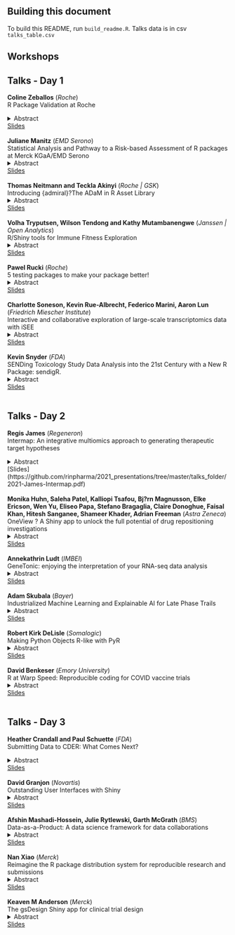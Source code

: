 ## Building this document

To build this README, run `build_readme.R`. Talks data is in csv `talks_table.csv`

## Workshops




## Talks - Day  1 

<strong>Coline Zeballos</strong> (<i>Roche</i>)<br>R Package Validation at Roche<details><summary>Abstract</summary></p>R package validation is in all our minds since the pharmaceutical industry started moving away from SAS to R for its statistical analysis and regulatory submissions. Opting for open source programming requires to revisit our way of validating code, internally but also in a cross-Pharma effort when it comes to CRAN. Roche will present its approach to R package validation, and share some material for you to apply.</p></details>[Slides](https://github.com/rinpharma/2021_presentations/tree/master/talks_folder/2021-Zeballos-R_Package_Validation_Roche.pdf)<br><br> <strong>Juliane Manitz</strong> (<i>EMD Serono</i>)<br>Statistical Analysis and Pathway to a Risk-based Assessment of R packages at Merck KGaA/EMD Serono<details><summary>Abstract</summary></p>Like many other companies, Merck KGaA/EMD Serono has embarked on their journey to enable the use R for regulatory submissions. Following the framework introduced by the R validation hub (Nicholls et al., 2020), we started to develop an algorithm to qualify a CRAN package as a Merck standard package. In a nutshell: If an R package passes the installation qualification and successfully executes available tests, the package will be made available to the user. Then, an automated risk assessment of R packages is performed based on the test coverage score (more is better) and the riskmetric score generated from the meta-information (smaller is better). If pre-defined thresholds are fulfilled, the package is qualified as Merck standard package, otherwise an explicit (manual) risk assessment is needed. In this presentation, we introduce our pathway to a risk-based assessment of R packages at Merck. We provide relevant details on the statistical analysis which led to the definition of thresholds supporting a robust classification of CRAN packages as Merck standard packages. We want to inspire other companies and seek feedback from the community.</p></details>[Slides](https://github.com/rinpharma/2021_presentations/tree/master/talks_folder/2021-Manitz-Risk_Based_Assessment.pdf)<br><br> <strong>Thomas Neitmann and Teckla Akinyi</strong> (<i>Roche | GSK</i>)<br>Introducing {admiral}?The ADaM in R Asset Library<details><summary>Abstract</summary></p></p></details>[Slides](https://github.com/rinpharma/2021_presentations/tree/master/talks_folder/2021-Neitmann-Admiral.pptx)<br><br> <strong>Volha Tryputsen, Wilson Tendong and Kathy Mutambanengwe</strong> (<i>Janssen | Open Analytics</i>)<br>R/Shiny tools for Immune Fitness Exploration<details><summary>Abstract</summary></p></p></details>[Slides](https://github.com/rinpharma/2021_presentations/tree/master/talks_folder/2021-Tryputsen-Immune_Fitness_Exploration.pdf)<br><br> <strong>Pawel Rucki</strong> (<i>Roche</i>)<br>5 testing packages to make your package better!<details><summary>Abstract</summary></p>In this short talk I will present few packages that can be used inside package testing framework that will help to increase overall quality of a package. The main point of focus would be static R code analysis tools such as well-known {{codetools}} or {{lintr}} and also less popular packages such as {{prefixer}}. For each of them, I am going to give a short introduction, present its configuration capabilities and how to use them within {{testthat}} framework.</p></details>[Slides](https://github.com/rinpharma/2021_presentations/tree/master/talks_folder/2021-Rucki-5_Testing_Packages.pptx)<br><br> <strong>Charlotte Soneson, Kevin Rue-Albrecht, Federico Marini, Aaron Lun</strong> (<i>Friedrich Miescher Institute</i>)<br>Interactive and collaborative exploration of large-scale transcriptomics data with iSEE<details><summary>Abstract</summary></p>Detailed exploration of large transcriptomics datasets, increasingly available at single-cell resolution, is a time-consuming task which often requires the complementary skill sets of data analysts and experimental scientists to complete analyses and interpretation in an efficient manner. The iSEE (Interactive SummarizedExperiment Explorer) R/Bioconductor software package (https://bioconductor.org/packages/iSEE/), built on the shiny R framework, provides a general-purpose graphical interface for exploring any rectangular dataset with additional sample and feature annotations, such as single-cell RNA-seq data. Users can create, configure, and interact with the iSEE interface, enabling quick iterations of data visualization. This facilitates generation of new scientific hypotheses and insights into biological phenomena, and empowers a wide range of researchers to explore their data in depth. iSEE also guarantees the reproducibility of the analysis, by reporting the code generating all the output elements as well as the layout and configuration of the user interface. The combination of interactivity and reproducibility makes iSEE an ideal candidate to bridge and complement the expertise of researchers, who are able to design flexible, accessible, and robust dashboards that can also be directly shared and deployed in collaborative contexts - connecting large data collections to broad audiences, thus further increasing the value of generated research data.</p></details>[Slides](https://github.com/rinpharma/2021_presentations/tree/master/talks_folder/2021-Soneson-Large_Scale_Transcriptomics.pdf)<br><br> <strong>Kevin Snyder</strong> (<i>FDA</i>)<br>SENDing Toxicology Study Data Analysis into the 21st Century with a New R Package: sendigR.<details><summary>Abstract</summary></p>The CDISC-SEND data standard has created new opportunities for collaborative development of open-source software solutions to facilitate cross-study analyses of toxicology study data. A public private partnership between BioCelerate and FDA/CDER was established in part to develop and publicize novel methods of extracting value from SEND datasets. As part of this work in collaboration with PHUSE, an R package, sendigR, has been developed to enable end users to easily construct a relational database from any collection of SEND datasets and then query that database to perform cross-study analyses. The package includes an R Shiny application with a graphical user interface, allowing users who are not familiar with the R programming language to perform cross-study analysis. Experienced R programmers, on the other hand, will be able to integrate the package functions into their own custom scripts/packages and potentially contribute improvements to the functionality of sendigR.</p></details>[Slides](https://github.com/rinpharma/2021_presentations/tree/master/talks_folder/2021-Snyder-SENDing_Toxicology_Study_Data_Analysis.pptx)<br><br>

## Talks - Day  2 

<strong>Regis James</strong> (<i>Regeneron</i>)<br>Intermap: An integrative multiomics approach to generating therapeutic target hypotheses<details><summary>Abstract</summary></p>In this talk, we will be discussing an architecturally and bioinformatically multi-layered integrative multiomic approach to the development of target hypotheses.

Scientists work to help pharmaceutical companies advance towards the identification of potent therapeutics on a daily basis. In some scenarios, biological scientists can develop therapeutic tools without a specific target in mind. In this case, they would like to generate a list of potential targets for their tools, within a given set of parameters for the delivery. However, combing through all of the appropriate databases to find these targets that have the appropriate molecular biology characteristics, viable mouse models that recapitulate the human disease phenotypes, and pathologies in the tissues of interest, to generate this list is very difficult to perform manually.

This work requires making recursive decisions from the present wealth of biological literature and its data at scale. Such decision-making is a herculean task that requires the simultaneous propagated joins of annotated entity catalogs (genes, knockout mice, diseases, structured vocabulary terms, etc.) and, orthogonally, recursive filtration of hierarchical associations between those entities and controlled biomedical vocabularies.

To streamline and accelerate this process, we used public data repositories (Uniprot, National Center for Biotechnology Information, International Mouse Phenotyping Consortium, Online Mendelian Inheritance in Man), ontologies (Gene Ontology, Mammalian Phenotype Ontology, Human Phenotype Ontology), and their multi-species (mouse, human) entity annotations to populate and index a MySQL relational database and a Neo4j graph database with their descriptive and relational properties.

We then built an API (application programming interface) via the plumber package for R to dynamically generate optimized SQL and Neo4j Cypher queries that interact with the MySQL database, via the RMariaDB package for R, and the Neo4j graph database, via the neo4r package for R, to fuse data across the ingested biomedical repository data and use the yielded results to generate parseable JSON objects.

Finally, we built a user-friendly shiny app for constructing and submitting queries via the API, parsing the JSON API outputs, and providing interactive network visualizations of the queries via the VisNet package for R, in-depth explanations of how the results were generated, and links to external resources for further relevant scientific data. We delivered this app to fellow scientist collaborators via RStudio Connect, enabling these biologists to, within milliseconds, leverage high-dimensional, multi-species relationships to identify potential targets.
</p></details>[Slides](https://github.com/rinpharma/2021_presentations/tree/master/talks_folder/2021-James-Intermap.pdf)<br><br> <strong>Monika Huhn, Saleha Patel, Kalliopi Tsafou, Bj?rn Magnusson, Elke Ericson, Wen Yu, Eliseo Papa, Stefano Bragaglia, Claire Donoghue, Faisal Khan, Hitesh Sanganee, Shameer Khader, Adrian Freeman</strong> (<i>Astra Zeneca</i>)<br>OneView ? A Shiny app to unlock the full potential of drug repositioning investigations<details><summary>Abstract</summary></p>Drug repositioning is an area of growing interest in drug development that can accelerate the discovery of new treatment options to benefit patients worldwide. Briefly, drug repositioning refers to the systematic investigation of a novel disease indication for a drug molecule. Drug repositioning can be accelerated using various tools and technologies, including intelligent dashboards, data integration and human-in-the-loop machine learning. A typical drug repositioning investigation generates a large amount that often needs to be linked and interpreted using a visual grammar familiar to various scientific groups leading drug repositioning investigation. We developed OneView - a shiny app that enables seamless integration, computing and visualization to accelerate drug repositioning investigations. As in many clinical and pre-clinical projects, the problem that OneView tries to solve is to connect biologists and clinicians with the data in a meaningful way. The core data behind the dashboard are from an analysis comparing transcriptomic signatures of drug molecules with hundreds of disease transcriptomic signatures, creating connections between a compound and diseases based on an inverse correlation between the transcriptomic signatures. To fully understand the significance of the relationships, OneView provides a dynamic dashboard enabling scientists to filter/search within the data, follow connections through multiple datasets, and provide meaningful interactive visualizations. We have incorporated additional data from several internal knowledge repositories to find further evidence to substantiate potential links between a compound and a disease. 
From a technical aspect, the most challenging part has been visualizing the data in the best way. A lot of the interesting information is in the standard connections of different elements in the data - such as common genes in multiple mappings between compound and disease signatures. In many cases, network plots were too busy to display those connections meaningfully. Instead, UpSet plots were found the best way to visualize interactions between multiple sets. While several packages are implementing UpSet plots in R, none of them allowed for interactive visualizations. To allow interaction with the visualization and further drilling down the data by selecting bars in the graph, we implemented our version of UpSet plots using the JavaScript library D3.</p></details>[Slides](https://github.com/rinpharma/2021_presentations/tree/master/talks_folder/2021-Huhn-OneView.html)<br><br> <strong>Annekathrin Ludt</strong> (<i>IMBEI</i>)<br>GeneTonic: enjoying the interpretation of your RNA-seq data analysis<details><summary>Abstract</summary></p>RNA-seq transcriptome analysis workflows often generate the essential information (data and results) distributed among a variety of different tabular files and formats, e.g. raw and normalized expression values, results of differential gene expression analysis, or functional enrichment analysis. The efficient interpretation of the results can be hampered due to this fragmentation, and the same can happen even when providing static analysis reports. 
We developed the GeneTonic package (https://bioconductor.org/packages/GeneTonic/), containing a Shiny application which provides an efficient and interactive solution to combine the results of RNA-seq analysis. GeneTonic assists users in the identification of relevant functional patterns, as well as their contextualization in the data and results at hand, with interactivity (to make the analysis simple and accessible) and reproducibility (via RMarkdown reports) to simplify the integration of all components and communication of results. 
With GeneTonic, researchers can generate a variety of visualizations, including bird?s eye perspective summaries (with interactive bipartite gene-geneset graphs or enrichment maps) as well as detailed information and visualizations of individual genes and gene-sets. These can be further inspected via drill-down actions that display additional content in specific elements of the user interface, streamlining analysis, interpretation, and knowledge extraction of transcriptome data for a broad spectrum of collaborating scientists. 
(https://doi.org/10.1101/2021.05.19.444862)</p></details>[Slides](https://github.com/rinpharma/2021_presentations/tree/master/talks_folder/2021-Ludt-GeneTonic.pptx)<br><br> <strong>Adam Skubala</strong> (<i>Bayer</i>)<br>Industrialized Machine Learning and Explainable AI for Late Phase Trails<details><summary>Abstract</summary></p>Terms like "digitalization", "machine learning (ML)" or "artificial intelligence (AI)" are more than just buzzwords these days. Databases are analyzed worldwide with modern algorithms and entire industries are making data-driven decisions at an even faster pace. In Pharma, it is not enough to get the prediction (the what). The model must also explain how it came to the prediction (the why). ML models can only be debugged and audited when they can be interpreted, which then allows for fairness, robustness and trust. Presently, however, the amount, complexity, variety, and speed of clinical data runs the risk of leaving us knowing less about our compounds than regulatory bodies. While the capabilities of ML and AI have received much attention, their role in clinical development has now moved from the theoretical to practical application stage. Using industrialized ML/AI tools, can detect clinically relevant, highly complex safety/efficacy signals that are not identifiable via classical approaches that force hypotheses on the data. By deriving the best hypothesis given the data, ML is currently the best available methodology to create holistic mathematical models of complex (biological) systems using all available data and variables while complementing findings from classical approaches.
We, the Biomarker & Data Insight Group at Bayer, have developed a MLAI pipeline in R. Our MLAI pipeline is comprised of four core-modules (data preprocessing, modeling / hyperparameter tuning, higher order interaction analysis and reporting) using most of the available data of late phase trails covering standard endpoint types (time-to-event, class and continuous.). Each core module has its own created internal R package integrating several R packages (e.g. tidyverse, tidymodels, mlr3, iml, Rmarkdown, Shiny,...). The pipeline is an industrialized, mature and validated software product with continuous delivery and continuous deployment.
Something special about this pipeline is that we have the effort to open the "black box" using explainable AI. With these extra tools, we can understand better why a certain variable is relevant for the prediction, reveal the nature of its relationship (monotonic or non-monotonic) with the outcome, and make the ML results more understandable and meaningful for clinicians.</p></details>[Slides](https://github.com/rinpharma/2021_presentations/tree/master/talks_folder/2021-Skubala-Industrialized_ML.pdf)<br><br> <strong>Robert Kirk DeLisle</strong> (<i>Somalogic</i>)<br>Making Python Objects R-like with PyR<details><summary>Abstract</summary></p>R and Python compose the fundamental tools used by data scientists across industries including pharma and biotech. With a rich set of analytical packages in both language domains, analysts who are able to work with both possess a significantly larger selection of tools in their toolbox compared to single language analysts. To consolidate these camps, the reticulate package has played a fundamental and critical role in enabling the direct use of Python from the R console. Additionally, integration of Python capabilities into the RStudio IDE allows single point of access to both languages and their integration. Once a Python module or class is imported, however, accessing methods and attributes from R requires the usage of the $ operator in a way that is not completely consistent with typical R code and creates challenges for integration of objects or models developed in both languages. The result can become a mixture of R-esque and Python-like code that can resemble two different language structures, despite the efforts to combine them. In order to provide analysts an environment in which Python modules and classes can be used as though they were R-native objects, SomaLogic developed the PyR package. This package consists of a set of Python classes that wrap Python objects and a set of S3 methods providing wrappers to those imported classes. A model object hierarchy defining the expected interfaces for the Python components provides an overall architecture enabling introduction of new Python capabilities in a way that appears to the user to be native R code.</p></details>[Slides](https://github.com/rinpharma/2021_presentations/tree/master/talks_folder/2021-DeLisle-PyR.pdf)<br><br> <strong>David Benkeser</strong> (<i>Emory University</i>)<br>R at Warp Speed: Reproducible coding for COVID vaccine trials<details><summary>Abstract</summary></p>(The) Operation (formally known as) Warp Speed is a joint venture between pharma and government to bring COVID-19 vaccines to market at unprecedented speed. A key tenet of the program is to generate the data needed to establish correlates of vaccine protection -- immune responses that predict the level of protective efficacy of the vaccines. Our team was tasked with designing an analysis plan and the code needed to analyze the data and produce results that answered these key questions. However, lacking full FDA approval of their products, some vaccine manufacturers were highly protective of their data. Thus, our team was faced with the challenge of building an analysis pipeline capable of analyzing data that we have never seen, on servers that we do not have access to, all under the extreme time pressure associated with COVID vaccine development. In this talk, I will describe the R-based set of tools that we used to achieve this goal and some lessons learned along the way.</p></details>[Slides](https://benkeser.github.io/rpharma2021/#1)<br><br>

## Talks - Day  3 

<strong>Heather Crandall and Paul Schuette</strong> (<i>FDA</i>)<br>Submitting Data to CDER: What Comes Next?<details><summary>Abstract</summary></p></p></details>[Slides](https://github.com/rinpharma/2021_presentations/tree/master/talks_folder/2021-Crandall-Schuette-Submitting_CDER.pdf)<br><br> <strong>David Granjon</strong> (<i>Novartis</i>)<br>Outstanding User Interfaces with Shiny<details><summary>Abstract</summary></p>In recent years, R users' understanding of Shiny has greatly increased but so have client expectations. While one of Shiny?s greatest strengths is that it allows producing web applications solely from R code, meeting client?s more delicate expectations will often involve going beyond R code and work with HTML, CSS, and JavaScript. We recognize that R developers tend not to be familiar with the latter as they generally do not have significant background in web development, these may therefore appear daunting at first. In this talk, I?ll present my journey toward the creation of the RinteRface organization, powering many Shiny extensions like {bs4Dash} or {shinyMobile} as well as the work in progress "Outstanding user interfaces with Shiny" book (https://divadnojnarg.github.io/outstanding-shiny-ui/), exposing some keys to design amazing user experiences.</p></details>[Slides](https://peaceful-carson-6644ca.netlify.app/?panelset5=%25F0%259F%258E%25A8-part-12&panelset6=variables2&panelset7=%25F0%259F%2593%25A3-meet-%257Bpacker%257D2&panelset8=renderui-causes-lags2&panelset9=%25F0%259F%2593%25A3-meet-%257Bcharpente%257D2#1)<br><br> <strong>Afshin Mashadi-Hossein, Julie Rytlewski, Garth McGrath</strong> (<i>BMS</i>)<br>Data-as-a-Product: A data science framework for data collaborations<details><summary>Abstract</summary></p>For data science teams, data preparation takes substantial investment of time, data science expertise and subject matter proficiency. However, as the name implies, data preparation is typically viewed merely as a means to an end, encouraging creation of expensive but often single-use and fragile elements in data analysis workflows.
Rather than seeing data preparation as an obstacle to be removed, we propose a framework that recognizes the time and expertise invested in data preparation and seeks to maximize the value that can be derived from it. Viewing analysis-ready data as a multi-purpose, modularly built product that should lend itself to collaborative development and maintenance, the framework of Data-as-a-Product (DaaP) aims to remove barriers to version tracking and collaborative data development and maintenance. Specifically, the framework, which is entirely implemented in R, enables joint code and data versioning based on git, standardizes metadata capture, tracks R packages used, and encourages best practices such as adherence to functional programming and use of data testing. Collectively, the patterns established by the DaaP framework can help data science teams transition from developing expensive, single-use "wrangled" datasets to building maintainable, version-controlled, and extendable data products that could serve as reliable components of their data analyses workflows.</p></details>[Slides](https://github.com/rinpharma/2021_presentations/tree/master/talks_folder/2021-Mashadi_Hossein-DaaP.pdf)<br><br> <strong>Nan Xiao</strong> (<i>Merck</i>)<br>Reimagine the R package distribution system for reproducible research and submissions<details><summary>Abstract</summary></p>In this talk, we will discuss an infrastructure-free R package exchange and distribution system. The components include: {pkglite} for compact package representations, {cleanslate} for portable R environments, and {pkglink} for runtime dependency resolution. We will also discuss its potential applications in reproducible research and submissions.</p></details>[Slides](https://github.com/rinpharma/2021_presentations/tree/master/talks_folder/2021-Xiao-R_Package_Submissions.pdf)<br><br> <strong>Keaven M Anderson</strong> (<i>Merck</i>)<br>The gsDesign Shiny app for clinical trial design<details><summary>Abstract</summary></p></p></details>[Slides](https://github.com/rinpharma/2021_presentations/tree/master/talks_folder/2021-Anderson-gsDesign.html)<br><br>